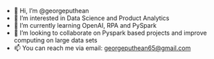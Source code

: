 - 👋 Hi, I’m @georgeputhean
- 👀 I’m interested in Data Science and Product Analytics
- 🌱 I’m currently learning OpenAI, RPA and PySpark
- 💞️ I’m looking to collaborate on Pyspark based projects and improve computing on large data sets
- 📫 You can reach me via email: georgeputhean65@gmail.com

<!---
georgeputhean/georgeputhean is a ✨ special ✨ repository because its `README.md` (this file) appears on your GitHub profile.
You can click the Preview link to take a look at your changes.
--->
